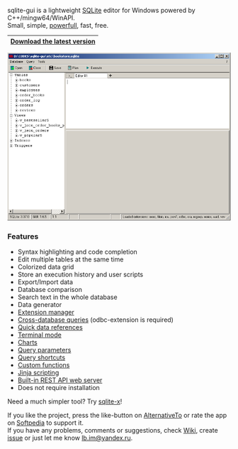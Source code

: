 sqlite-gui is a lightweight [SQLite](https://www.sqlite.org/index.html) editor for Windows powered by C++/mingw64/WinAPI.<br>
Small, simple, [powerfull](https://youtu.be/lctkqWD7HTk), fast, free.

|[**Download the latest version**](https://github.com/little-brother/sqlite-gui/releases/latest)|
|-------------------------------------------------------------------------------------------|


![View](resources/demo.webp)


### Features
* Syntax highlighting and code completion
* Edit multiple tables at the same time
* Colorized data grid
* Store an execution history and user scripts
* Export/Import data
* Database comparison
* Search text in the whole database
* Data generator
* [Extension manager](https://github.com/little-brother/sqlite-gui/wiki#extension-manager)
* [Cross-database queries](https://github.com/little-brother/sqlite-gui/wiki#cross-database-queries) (odbc-extension is required)
* [Quick data references](https://github.com/little-brother/sqlite-gui/wiki#quick-references)
* [Terminal mode](https://raw.githubusercontent.com/little-brother/sqlite-gui/master/resources/terminal.webp)
* [Charts](https://github.com/little-brother/sqlite-gui/wiki#charts)
* [Query parameters](https://github.com/little-brother/sqlite-gui/wiki#query-parameters)
* [Query shortcuts](https://github.com/little-brother/sqlite-gui/wiki#query-shortcuts)
* [Custom functions](https://github.com/little-brother/sqlite-gui/wiki#custom-functions)
* [Jinja scripting](https://github.com/little-brother/sqlite-gui/wiki#jinja-scripting)
* [Built-in REST API web server](https://github.com/little-brother/sqlite-gui/wiki#rest-api-web-server)
* Does not require installation

Need a much simpler tool? Try [sqlite-x](https://github.com/little-brother/sqlite-x)!

If you like the project, press the like-button on [AlternativeTo](https://alternativeto.net/software/sqlite-gui/about) or rate the app on [Softpedia](https://www.softpedia.com/get/Internet/Servers/Database-Utils/SQLite-GUI-LB.shtml) to support it.<br>
If you have any problems, comments or suggestions, check [Wiki](https://github.com/little-brother/sqlite-gui/wiki), create [issue](https://github.com/little-brother/sqlite-gui/issues) or just let me know <a href="mailto:lb.im@yandex.ru?subject=sqlite-gui">lb.im@yandex.ru</a>.
